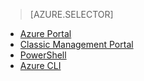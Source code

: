 > [AZURE.SELECTOR]
- [Azure Portal](/documentation/articles/virtual-networks-create-vnet-classic-pportal/)
- [Classic Management Portal](/documentation/articles/virtual-networks-create-vnet-classic-portal/)
- [PowerShell](/documentation/articles/virtual-networks-create-vnet-classic-netcfg-ps/)
- [Azure CLI](/documentation/articles/virtual-networks-create-vnet-classic-cli/)